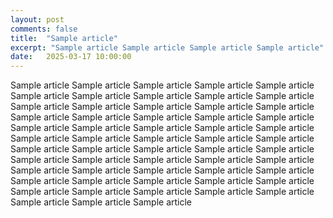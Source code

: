 ```yaml
---
layout: post
comments: false
title:  "Sample article"
excerpt: "Sample article Sample article Sample article Sample article"
date:   2025-03-17 10:00:00
---
```


Sample article Sample article Sample article Sample article Sample article Sample article Sample article Sample article Sample article Sample article Sample article Sample article Sample article Sample article Sample article Sample article Sample article Sample article Sample article Sample article Sample article Sample article Sample article Sample article Sample article Sample article Sample article Sample article Sample article Sample article Sample article Sample article Sample article Sample article Sample article Sample article Sample article Sample article Sample article Sample article Sample article Sample article Sample article Sample article Sample article Sample article Sample article Sample article Sample article Sample article Sample article Sample article Sample article Sample article Sample article Sample article Sample article Sample article 

